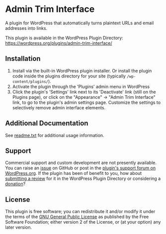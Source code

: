 # Admin Trim Interface

A plugin for WordPress that automatically turns plaintext URLs and email addresses into links.

This plugin is available in the WordPress Plugin Directory: https://wordpress.org/plugins/admin-trim-interface/


## Installation

1. Install via the built-in WordPress plugin installer. Or install the plugin code inside the plugins directory for your site (typically `/wp-content/plugins/`).
2. Activate the plugin through the 'Plugins' admin menu in WordPress
3. Click the plugin's 'Settings' link next to its 'Deactivate' link (still on the Plugins page), or click on the "Appearance" -> "Admin Trim Interface" link, to go to the plugin's admin settings page.  Customize the settings to selectively remove admin interface elements.


## Additional Documentation

See [readme.txt](https://github.com/coffee2code/admin-trim-interface/blob/master/readme.txt) for additional usage information.


## Support

Commercial support and custom development are not presently available. You can raise an [issue](https://github.com/coffee2code/admin-trim-interface/issues) on GitHub or post in the [plugin's support forum on WordPress.org](https://wordpress.org/support/plugin/admin-trim-interface/). If the plugin has been of benefit to you, how about [submitting a review](https://wordpress.org/support/plugin/admin-trim-interface/reviews/) for it in the WordPress Plugin Directory or considering a [donation](https://www.paypal.com/cgi-bin/webscr?cmd=_s-xclick&hosted_button_id=6ARCFJ9TX3522)?


## License

This plugin is free software; you can redistribute it and/or modify it under the terms of the [GNU General Public License](http://www.gnu.org/licenses/gpl-2.0.html) as published by the Free Software Foundation; either version 2 of the License, or (at your option) any later version.